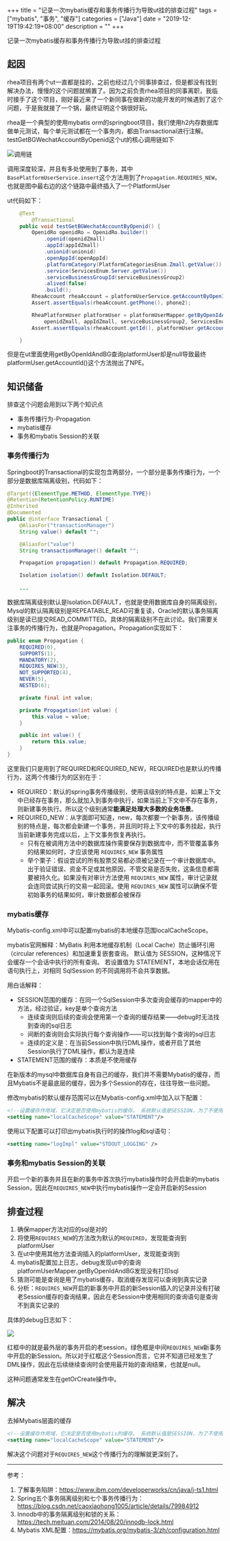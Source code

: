 +++
title = "记录一次mybatis缓存和事务传播行为导致ut挂的排查过程"
tags = ["mybatis", "事务", "缓存"]
categories = ["Java"]
date = "2019-12-19T19:42:19+08:00"
description = ""
+++



记录一次mybatis缓存和事务传播行为导致ut挂的排查过程

## 起因

rhea项目有两个ut一直都是挂的，之前也经过几个同事排查过，但是都没有找到解决办法，慢慢的这个问题就搁置了。因为之前负责rhea项目的同事离职，我临时接手了这个项目，刚好最近来了一个新同事在做新的功能开发的时候遇到了这个问题，于是我就接了一个锅，最终证明这个锅很好玩。

rhea是一个典型的使用mybatis orm的springboot项目，我们使用h2内存数据库做单元测试，每个单元测试都在一个事务内，都由Transactional进行注解。testGetBGWechatAccountByOpenid这个ut的核心调用链如下

![调用链](https://flowsnow.oss-cn-shanghai.aliyuncs.com/image/tech/troubleshoot-a-problem-caused-by-mybatis-cache/call-chain.jpg)

<!--more-->

调用深度较深，并且有多处使用到了事务，其中`BasePlatformUserService.insert`这个方法用到了`Propagation.REQUIRES_NEW`，也就是图中最右边的这个链路中最终插入了一个PlatformUser

ut代码如下：

```java
    @Test
		@Transactional
    public void testGetBGWechatAccountByOpenid() {
        OpenidRo openidRo = OpenidRo.builder()
            .openid(openidZmall)
            .appId(appIdZmall)
            .unionid(unionid)
            .openAppId(openAppId)
            .platformCategory(PlatformCategoriesEnum.Zmall.getValue())
            .service(ServicesEnum.Server.getValue())
            .serviceBusinessGroupId(serviceBusinessGroup2)
            .alived(false)
            .build();
        RheaAccount rheaAccount = platformUserService.getAccountByOpenId(openidRo);
        Assert.assertEquals(rheaAccount.getPhone(), phone2);

        RheaPlatformUser platformUser = platformUserMapper.getByOpenIdAndBG(
            openidZmall, appIdZmall, serviceBusinessGroup2, ServicesEnum.Server.getValue());
        Assert.assertEquals(rheaAccount.getId(), platformUser.getAccountId());

    }
```

但是在ut里面使用getByOpenIdAndBG查询platformUser却是null导致最终platformUser.getAccountId()这个方法抛出了NPE。

## 知识储备

排查这个问题会用到以下两个知识点

- 事务传播行为-Propagation
- mybatis缓存
- 事务和mybatis Session的关联

### 事务传播行为

Springboot的Transactional的实现包含两部分，一个部分是事务传播行为，一个部分是数据库隔离级别，代码如下：

```java
@Target({ElementType.METHOD, ElementType.TYPE})
@Retention(RetentionPolicy.RUNTIME)
@Inherited
@Documented
public @interface Transactional {
    @AliasFor("transactionManager")
    String value() default "";

    @AliasFor("value")
    String transactionManager() default "";

    Propagation propagation() default Propagation.REQUIRED;

    Isolation isolation() default Isolation.DEFAULT;
    
    ...
```

数据库隔离级别默认是Isolation.DEFAULT，也就是使用数据库自身的隔离级别，Mysql的默认隔离级别是REPEATABLE_READ可重复读，Oracle的默认事务隔离级别是读已提交READ_COMMITTED。具体的隔离级别不在此讨论。我们需要关注事务的传播行为，也就是Propagation。Propagation实现如下：

```java
public enum Propagation {
    REQUIRED(0),
    SUPPORTS(1),
    MANDATORY(2),
    REQUIRES_NEW(3),
    NOT_SUPPORTED(4),
    NEVER(5),
    NESTED(6);

    private final int value;

    private Propagation(int value) {
        this.value = value;
    }

    public int value() {
        return this.value;
    }
}
```

这里我们只是用到了REQUIRED和REQUIRED_NEW，REQUIRED也是默认的传播行为，这两个传播行为的区别在于：

- REQUIRED：默认的spring事务传播级别，使用该级别的特点是，如果上下文中已经存在事务，那么就加入到事务中执行，如果当前上下文中不存在事务，则新建事务执行。所以这个级别通常**能满足处理大多数的业务场景**。
- REQUIRED_NEW：从字面即可知道，new，每次都要一个新事务，该传播级别的特点是，每次都会新建一个事务，并且同时将上下文中的事务挂起，执行当前新建事务完成以后，上下文事务恢复再执行。
  - 只有在被调用方法中的数据库操作需要保存到数据库中，而不管覆盖事务的结果如何时，才应该使用 `REQUIRES_NEW` 事务属性
  - 举个栗子：假设尝试的所有股票交易都必须被记录在一个审计数据库中。出于验证错误、资金不足或其他原因，不管交易是否失败，这条信息都需要被持久化。如果没有对审计方法使用 `REQUIRES_NEW` 属性，审计记录就会连同尝试执行的交易一起回滚。使用 `REQUIRES_NEW` 属性可以确保不管初始事务的结果如何，审计数据都会被保存

### mybatis缓存

Mybatis-config.xml中可以配置mybatis的本地缓存范围localCacheScope。

mybatis官网解释：MyBatis 利用本地缓存机制（Local Cache）防止循环引用（circular references）和加速重复嵌套查询。 默认值为 SESSION，这种情况下会缓存一个会话中执行的所有查询。 若设置值为 STATEMENT，本地会话仅用在语句执行上，对相同 SqlSession 的不同调用将不会共享数据。

用白话解释：

- SESSION范围的缓存：在同一个SqlSession中多次查询会缓存的mapper中的方法，经过验证，key是单个查询方法
  - 连续查询则后续的查询会使用第一个查询的缓存结果——debug时无法找到查询的sql日志
  - 间断的查询则会实际执行每个查询操作——可以找到每个查询的sql日志
  - 连续的定义是：在当前Session中执行DML操作，或者开启了其他Session执行了DML操作，都认为是连续
- STATEMENT范围的缓存：本质是不使用缓存

在新版本的mysql中数据库自身有自己的缓存，我们并不需要Mybatis的缓存，而且Mybatis不是最底层的缓存，因为多个Session的存在，往往导致一些问题。

修改mybatis的默认缓存范围可以在Mybatis-config.xml中加入以下配置：

```xml
<!--设置缓存作用域，它决定是否使用mybatis的缓存。 系统默认值是SESSION，为了不使用mybatis缓存，设置为STATEMENT -->
<setting name="localCacheScope" value="STATEMENT"/>
```

使用以下配置可以打印出mybatis执行时的操作log和sql语句：

```xml
<setting name="logImpl" value="STDOUT_LOGGING" />
```

### 事务和mybatis Session的关联

开启一个新的事务并且在新的事务中首次执行mybatis操作时会开启新的mybatis Session，因此在`REQUIRES_NEW`中执行mybatis操作一定会开启新的Session

## 排查过程

1. 确保mapper方法对应的sql是对的
2. 将使用`REQUIRES_NEW`的方法改为默认的`REQUIRED`，发现能查询到platformUser
3. 在ut中使用其他方法查询插入的platformUser，发现能查询到
4. mybatis配置加上日志，debug发现ut中的查询platformUserMapper.getByOpenIdAndBG发现没有打印sql
5. 猜测可能是查询是用了mybatis缓存，取消缓存发现可以查询到真实记录
6. 分析：`REQUIRES_NEW`开启的新事务中开启的新Session插入的记录并没有打破老Session缓存的查询结果，因此在老Session中使用相同的查询语句是查询不到真实记录的

具体的debug日志如下：

![](https://flowsnow.oss-cn-shanghai.aliyuncs.com/image/tech/troubleshoot-a-problem-caused-by-mybatis-cache/mybatis-sql-session-log.jpg)

红框中的就是最外层的事务开启的老session，绿色框是中间`REQUIRES_NEW`新事务中开启的新Session。所以对于红框这个Session而言，它并不知道已经发生了DML操作，因此在后续继续查询时会使用最开始的查询结果，也就是null。

这种问题通常发生在getOrCreate操作中。

## 解决

去掉Mybatis层面的缓存

```xml
<!--设置缓存作用域，它决定是否使用mybatis的缓存。 系统默认值是SESSION，为了不使用mybatis缓存，设置为STATEMENT -->
<setting name="localCacheScope" value="STATEMENT"/>
```

解决这个问题对于`REQUIRES_NEW`这个传播行为的理解就更深刻了。

---

参考：

1. 了解事务陷阱：https://www.ibm.com/developerworks/cn/java/j-ts1.html
2. Spring五个事务隔离级别和七个事务传播行为：https://blog.csdn.net/caoxiaohong1005/article/details/79984912
3. Innodb中的事务隔离级别和锁的关系：https://tech.meituan.com/2014/08/20/innodb-lock.html
4. Mybatis XML配置：https://mybatis.org/mybatis-3/zh/configuration.html